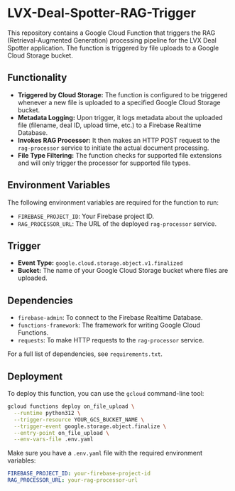 # LVX-Deal-Spotter-RAG-Trigger

This repository contains a Google Cloud Function that triggers the RAG (Retrieval-Augmented Generation) processing pipeline for the LVX Deal Spotter application. The function is triggered by file uploads to a Google Cloud Storage bucket.

## Functionality

- **Triggered by Cloud Storage:** The function is configured to be triggered whenever a new file is uploaded to a specified Google Cloud Storage bucket.
- **Metadata Logging:** Upon trigger, it logs metadata about the uploaded file (filename, deal ID, upload time, etc.) to a Firebase Realtime Database.
- **Invokes RAG Processor:** It then makes an HTTP POST request to the `rag-processor` service to initiate the actual document processing.
- **File Type Filtering:** The function checks for supported file extensions and will only trigger the processor for supported file types.

## Environment Variables

The following environment variables are required for the function to run:

- `FIREBASE_PROJECT_ID`: Your Firebase project ID.
- `RAG_PROCESSOR_URL`: The URL of the deployed `rag-processor` service.

## Trigger

- **Event Type:** `google.cloud.storage.object.v1.finalized`
- **Bucket:** The name of your Google Cloud Storage bucket where files are uploaded.

## Dependencies

- `firebase-admin`: To connect to the Firebase Realtime Database.
- `functions-framework`: The framework for writing Google Cloud Functions.
- `requests`: To make HTTP requests to the `rag-processor` service.

For a full list of dependencies, see `requirements.txt`.

## Deployment

To deploy this function, you can use the `gcloud` command-line tool:

```bash
gcloud functions deploy on_file_upload \
  --runtime python312 \
  --trigger-resource YOUR_GCS_BUCKET_NAME \
  --trigger-event google.storage.object.finalize \
  --entry-point on_file_upload \
  --env-vars-file .env.yaml
```

Make sure you have a `.env.yaml` file with the required environment variables:

```yaml
FIREBASE_PROJECT_ID: your-firebase-project-id
RAG_PROCESSOR_URL: your-rag-processor-url
```
